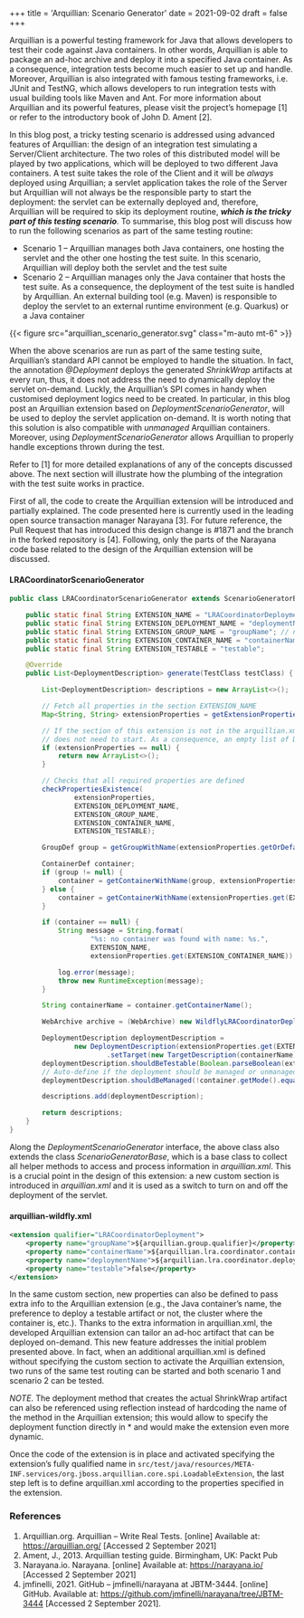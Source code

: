 +++
title = 'Arquillian: Scenario Generator'
date = 2021-09-02
draft = false
+++

Arquillian is a powerful testing framework for Java that allows developers to test their code against Java containers. In other words, Arquillian is able to package an ad-hoc archive and deploy it into a specified Java container. As a consequence, integration tests become much easier to set up and handle. Moreover, Arquillian is also integrated with famous testing frameworks, i.e. JUnit and TestNG, which allows developers to run integration tests with usual building tools like Maven and Ant. For more information about Arquillian and its powerful features, please visit the project’s homepage [1] or refer to the introductory book of John D. Ament [2].

In this blog post, a tricky testing scenario is addressed using advanced features of Arquillian: the design of an integration test simulating a Server/Client architecture. The two roles of this distributed model will be played by two applications, which will be deployed to two different Java containers. A test suite takes the role of the Client and it will be _always_ deployed using Arquillian; a servlet application takes the role of the Server but Arquillian will not always be the responsible party to start the deployment: the servlet can be externally deployed and, therefore, Arquillian will be required to skip its deployment routine, _**which is the tricky part of this testing scenario**_. To summarise, this blog post will discuss how to run the following scenarios as part of the same testing routine:
* Scenario 1 – Arquillian manages both Java containers, one hosting the servlet and the other one hosting the test suite. In this scenario, Arquillian will deploy both the servlet and the test suite
* Scenario 2 – Arquillian manages only the Java container that hosts the test suite. As a consequence, the deployment of the test suite is handled by Arquillian. An external building tool (e.g. Maven) is responsible to deploy the servlet to an external runtime environment (e.g. Quarkus) or a Java container

{{< figure src="arquillian_scenario_generator.svg" class="m-auto mt-6" >}}

When the above scenarios are run as part of the same testing suite, Arquillian’s standard API cannot be employed to handle the situation. In fact, the annotation _@Deployment_ deploys the generated _ShrinkWrap_ artifacts at every run, thus, it does not address the need to dynamically deploy the servlet on-demand. Luckly, the Arquillian’s SPI comes in handy when customised deployment logics need to be created. In particular, in this blog post an Arquillian extension based on _DeploymentScenarioGenerator_, will be used to deploy the servlet application on-demand. It is worth noting that this solution is also compatible with _unmanaged_ Arquillian containers. Moreover, using _DeploymentScenarioGenerator_ allows Arquillian to properly handle exceptions thrown during the test.

Refer to [1] for more detailed explanations of any of the concepts discussed above. The next section will illustrate how the plumbing of the integration with the test suite works in practice.

First of all, the code to create the Arquillian extension will be introduced and partially explained. The code presented here is currently used in the leading open source transaction manager Narayana [3]. For future reference, the Pull Request that has introduced this design change is #1871 and the branch in the forked repository is [4]. Following, only the parts of the Narayana code base related to the design of the Arquillian extension will be discussed.

#### LRACoordinatorScenarioGenerator
```java
public class LRACoordinatorScenarioGenerator extends ScenarioGeneratorBase implements DeploymentScenarioGenerator {

	public static final String EXTENSION_NAME = "LRACoordinatorDeployment";
	public static final String EXTENSION_DEPLOYMENT_NAME = "deploymentName"; // needed
	public static final String EXTENSION_GROUP_NAME = "groupName"; // needed
	public static final String EXTENSION_CONTAINER_NAME = "containerName"; // needed
	public static final String EXTENSION_TESTABLE = "testable";

	@Override
	public List<DeploymentDescription> generate(TestClass testClass) {

    	List<DeploymentDescription> descriptions = new ArrayList<>();

    	// Fetch all properties in the section EXTENSION_NAME
    	Map<String, String> extensionProperties = getExtensionProperties(EXTENSION_NAME);

    	// If the section of this extension is not in the arquillian.xml file, it means that this extension
    	// does not need to start. As a consequence, an empty list of DeploymentDescription is returned
    	if (extensionProperties == null) {
        	return new ArrayList<>();
    	}

    	// Checks that all required properties are defined
    	checkPropertiesExistence(
            	extensionProperties,
            	EXTENSION_DEPLOYMENT_NAME,
            	EXTENSION_GROUP_NAME,
            	EXTENSION_CONTAINER_NAME,
            	EXTENSION_TESTABLE);

    	GroupDef group = getGroupWithName(extensionProperties.getOrDefault(EXTENSION_GROUP_NAME, ""));

    	ContainerDef container;
    	if (group != null) {
        	container = getContainerWithName(group, extensionProperties.get(EXTENSION_CONTAINER_NAME));
    	} else {
        	container = getContainerWithName(extensionProperties.get(EXTENSION_CONTAINER_NAME));
    	}

    	if (container == null) {
        	String message = String.format(
                	"%s: no container was found with name: %s.",
                	EXTENSION_NAME,
                	extensionProperties.get(EXTENSION_CONTAINER_NAME));

        	log.error(message);
        	throw new RuntimeException(message);
    	}

    	String containerName = container.getContainerName();

    	WebArchive archive = (WebArchive) new WildflyLRACoordinatorDeployment().create(extensionProperties.get(EXTENSION_DEPLOYMENT_NAME));

    	DeploymentDescription deploymentDescription =
            	new DeploymentDescription(extensionProperties.get(EXTENSION_DEPLOYMENT_NAME), archive)
                    	.setTarget(new TargetDescription(containerName));
    	deploymentDescription.shouldBeTestable(Boolean.parseBoolean(extensionProperties.get(EXTENSION_TESTABLE)));
    	// Auto-define if the deployment should be managed or unmanaged
    	deploymentDescription.shouldBeManaged(!container.getMode().equals("manual"));

    	descriptions.add(deploymentDescription);

    	return descriptions;
	}
}
```

Along the _DeploymentScenarioGenerator_ interface, the above class also extends the class _ScenarioGeneratorBase_, which is a base class to collect all helper methods to access and process information in _arquillian.xml_. This is a crucial point in the design of this extension: a new custom section is introduced in _arquillian.xml_ and it is used as a switch to turn on and off the deployment of the servlet.

#### arquillian-wildfly.xml
```xml
<extension qualifier="LRACoordinatorDeployment">
    <property name="groupName">${arquillian.group.qualifier}</property>
    <property name="containerName">${arquillian.lra.coordinator.container.qualifier}</property>
    <property name="deploymentName">${arquillian.lra.coordinator.deployment.qualifier}</property>
    <property name="testable">false</property>
</extension>
```

In the same custom section, new properties can also be defined to pass extra info to the Arquillian extension (e.g., the Java container’s name, the preference to deploy a testable artifact or not, the cluster where the container is, etc.). Thanks to the extra information in arquillian.xml, the developed Arquillian extension can tailor an ad-hoc artifact that can be deployed on-demand. This new feature addresses the initial problem presented above. In fact, when an additional arquillian.xml is defined without specifying the custom section to activate the Arquillian extension, two runs of the same test routing can be started and both scenario 1 and scenario 2 can be tested.

_NOTE_. The deployment method that creates the actual ShrinkWrap artifact can also be referenced using reflection instead of hardcoding the name of the method in the Arquillian extension; this would allow to specify the deployment function directly in * and would make the extension even more dynamic.

Once the code of the extension is in place and activated specifying the extension’s fully qualified name in `src/test/java/resources/META-INF.services/org.jboss.arquillian.core.spi.LoadableExtension`, the last step left is to define arquillian.xml according to the properties specified in the extension.

### References
1. Arquillian.org. Arquillian – Write Real Tests. [online] Available at: <https://arquillian.org/> [Accessed 2 September 2021]
1. Ament, J., 2013. Arquillian testing guide. Birmingham, UK: Packt Pub
1. Narayana.io. Narayana. [online] Available at: <https://narayana.io/> [Accessed 2 September 2021]
1. jmfinelli, 2021. GitHub – jmfinelli/narayana at JBTM-3444. [online] GitHub. Available at: <https://github.com/jmfinelli/narayana/tree/JBTM-3444> [Accessed 2 September 2021].

